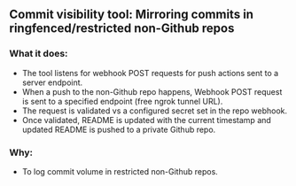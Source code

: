 ## Commit visibility tool: Mirroring commits in ringfenced/restricted non-Github repos

### What it does:
- The tool listens for webhook POST requests for push actions sent to a server endpoint.
- When a push to the non-Github repo happens, Webhook POST request is sent to a specified endpoint (free ngrok tunnel URL).
- The request is validated vs a configured secret set in the repo webhook.
- Once validated, README is updated with the current timestamp and updated README is pushed to a private Github repo.

### Why:
- To log commit volume in restricted non-Github repos.